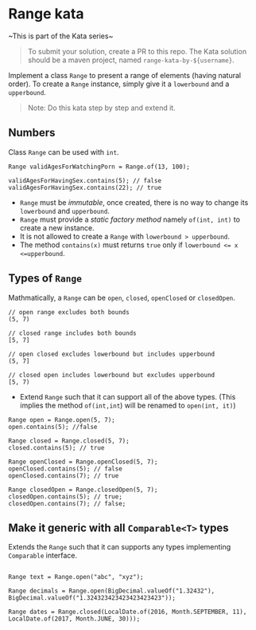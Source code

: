 # Range kata

~This is part of the Kata series~

> To submit your solution, create a PR to this repo. The Kata solution should be a maven project, named  `range-kata-by-${username}`.

Implement a class `Range` to present a range of elements (having natural order). To create a `Range` instance, simply give it a `lowerbound` and a `upperbound`.

> Note: Do this kata step by step and extend it.

## Numbers

Class `Range` can be used with `int`.

```
Range validAgesForWatchingPorn = Range.of(13, 100);

validAgesForHavingSex.contains(5); // false
validAgesForHavingSex.contains(22); // true

```

- `Range` must be *immutable*, once created, there is no way to change its `lowerbound` and `upperbound`.
- `Range` must provide a _static factory method_ namely `of(int, int)` to create a new instance.
- It is not allowed to create a `Range` with `lowerbound > upperbound`.
- The method `contains(x)` must returns `true` only if 
`lowerbound <= x <=upperbound`.

## Types of `Range`

Mathmatically, a `Range` can be `open`, `closed`, `openClosed` or `closedOpen`.

```
// open range excludes both bounds
(5, 7)

// closed range includes both bounds
[5, 7]

// open closed excludes lowerbound but includes upperbound
(5, 7]

// closed open includes lowerbound but excludes upperbound
[5, 7)

```


- Extend `Range` such that it can support all of the above types. (This implies the method `of(int,int`) will be renamed to `open(int, it)`)

```
Range open = Range.open(5, 7);
open.contains(5); //false

Range closed = Range.closed(5, 7);
closed.contains(5); // true

Range openClosed = Range.openClosed(5, 7);
openClosed.contains(5); // false
openClosed.contains(7); // true

Range closedOpen = Range.closedOpen(5, 7);
closedOpen.contains(5); // true;
closedOpen.contains(7); // false;

```


## Make it generic with all `Comparable<T>` types

Extends the `Range` such that it can supports any types implementing `Comparable` interface.


```

Range text = Range.open("abc", "xyz");

Range decimals = Range.open(BigDecimal.valueOf("1.32432"), BigDecimal.valueOf("1.324323423423423423423"));

Range dates = Range.closed(LocalDate.of(2016, Month.SEPTEMBER, 11), LocalDate.of(2017, Month.JUNE, 30)));

```